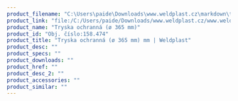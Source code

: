 ```yaml
---
product_filename: "C:\Users\paide\Downloads\www.weldplast.cz\markdown\tryska-ochranna-o-365-mm-mm.md"
product_link: "file:/C:/Users/paide/Downloads/www.weldplast.cz/www.weldplast.cz/sk/tryska-ochranna-o-365-mm-mm"
product_name: "Tryska ochranná (ø 365 mm)"
product_id: "Obj. číslo:158.474"
product_title: "Tryska ochranná (ø 365 mm) mm | Weldplast"
product_desc: ""
product_specs: ""
product_downloads: ""
product_href: ""
product_desc_2: ""
product_accessories: ""
product_similar: ""
---
```

